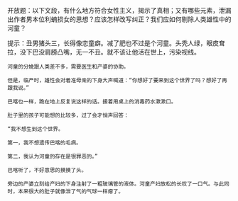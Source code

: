 开放题：以下文段，有什么地方符合女性主义，揭示了真相；又有哪些元素，泄漏出作者男本位利蝻损女的思想？应该怎样改写纠正？我们应如何剔除人类雄性中的河童？
    
提示：丑男猪头三，长得像恋童癖。减了肥也不过是个河童。头秃人绿，眼皮耷拉，没下巴没肩膀凸嘴，无一不丑。就不该让他活在世上，污染视线。
    
    河童的分娩跟人类差不多，需要医生和产婆的协助。
    
    但是，临产时，雄性会对着准母亲的下身大声喊道：“你想好了要来到这个世界了吗？想好了再跟我说。”
    
    巴喀也一样，跪在地上反复说这样的话。接着用桌上的消毒药水漱漱口。
    
    肚子里的孩子可能想的比较多，过了会才悄声回答：
    
    “我不想生到这个世界。
    
    第一，我不想遗传巴喀的毛病。
    
    第二，我认为河童的存在是很罪恶的。”
    
    巴喀听了，不好意思的摸摸了头。
    
    旁边的产婆立刻给产妇的下身注射了一粗玻璃管的液体。河童产妇放松的长叹了一口气。与此同时，本来很大的肚子就像泄了气的气球一样瘪了。
